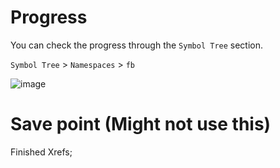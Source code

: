# Progress

You can check the progress through the `Symbol Tree` section.

`Symbol Tree` > `Namespaces` > `fb`

![image](https://github.com/user-attachments/assets/4b38c687-1625-4038-829f-acae3e55a5a4)


# Save point (Might not use this)

Finished Xrefs;

```

```
